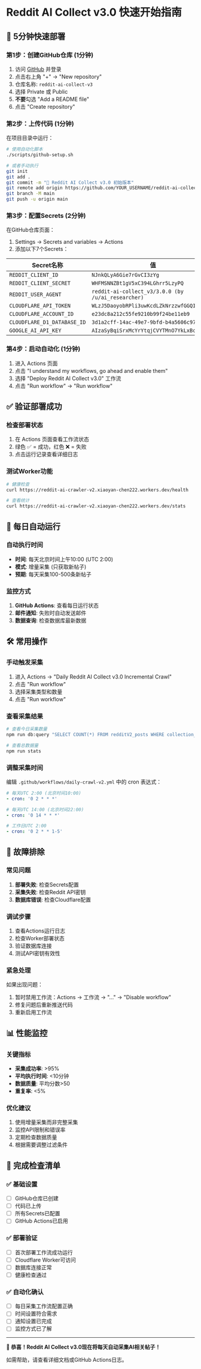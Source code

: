 # Reddit AI Collect v3.0 快速开始指南

## 🚀 5分钟快速部署

### 第1步：创建GitHub仓库 (1分钟)
1. 访问 [GitHub](https://github.com) 并登录
2. 点击右上角 "+" → "New repository"
3. 仓库名称: `reddit-ai-collect-v3`
4. 选择 Private 或 Public
5. **不要**勾选 "Add a README file"
6. 点击 "Create repository"

### 第2步：上传代码 (1分钟)
在项目目录中运行：
```bash
# 使用自动化脚本
./scripts/github-setup.sh

# 或者手动执行
git init
git add .
git commit -m "🎉 Reddit AI Collect v3.0 初始版本"
git remote add origin https://github.com/YOUR_USERNAME/reddit-ai-collect-v3.git
git branch -M main
git push -u origin main
```

### 第3步：配置Secrets (2分钟)
在GitHub仓库页面：
1. Settings → Secrets and variables → Actions
2. 添加以下7个Secrets：

| Secret名称 | 值 |
|------------|-----|
| `REDDIT_CLIENT_ID` | `NJnkQLyA6Gie7rGvCI3zYg` |
| `REDDIT_CLIENT_SECRET` | `WHFMSNNZBt1gV5xC394LGhrr5LzyPQ` |
| `REDDIT_USER_AGENT` | `reddit-ai-collect_v3/3.0.0 (by /u/ai_researcher)` |
| `CLOUDFLARE_API_TOKEN` | `WLzJ5DaoyobRPli3uwKcdLZkNrzzwfGGQIjbMsqU` |
| `CLOUDFLARE_ACCOUNT_ID` | `e23dc8a212c55fe9210b99f24be11eb9` |
| `CLOUDFLARE_D1_DATABASE_ID` | `3d1a2cff-14ac-49e7-9bfd-b4a5606c9712` |
| `GOOGLE_AI_API_KEY` | `AIzaSyBqiSrxMcYrYtqjCVYTMnO7YkLxBcBWRrQ` |

### 第4步：启动自动化 (1分钟)
1. 进入 Actions 页面
2. 点击 "I understand my workflows, go ahead and enable them"
3. 选择 "Deploy Reddit AI Collect v3.0" 工作流
4. 点击 "Run workflow" → "Run workflow"

## ✅ 验证部署成功

### 检查部署状态
1. 在 Actions 页面查看工作流状态
2. 绿色 ✅ = 成功，红色 ❌ = 失败
3. 点击运行记录查看详细日志

### 测试Worker功能
```bash
# 健康检查
curl https://reddit-ai-crawler-v2.xiaoyan-chen222.workers.dev/health

# 查看统计
curl https://reddit-ai-crawler-v2.xiaoyan-chen222.workers.dev/stats
```

## 📅 每日自动运行

### 自动执行时间
- **时间**: 每天北京时间上午10:00 (UTC 2:00)
- **模式**: 增量采集 (只获取新帖子)
- **预期**: 每天采集100-500条新帖子

### 监控方式
1. **GitHub Actions**: 查看每日运行状态
2. **邮件通知**: 失败时自动发送邮件
3. **数据查询**: 检查数据库最新数据

## 🛠️ 常用操作

### 手动触发采集
1. 进入 Actions → "Daily Reddit AI Collect v3.0 Incremental Crawl"
2. 点击 "Run workflow"
3. 选择采集类型和数量
4. 点击 "Run workflow"

### 查看采集结果
```bash
# 查看今日采集数量
npm run db:query "SELECT COUNT(*) FROM redditV2_posts WHERE collection_date = date('now');"

# 查看总数据量
npm run stats
```

### 调整采集时间
编辑 `.github/workflows/daily-crawl-v2.yml` 中的 cron 表达式：
```yaml
# 每天UTC 2:00 (北京时间10:00)
- cron: '0 2 * * *'

# 每天UTC 14:00 (北京时间22:00)  
- cron: '0 14 * * *'

# 工作日UTC 2:00
- cron: '0 2 * * 1-5'
```

## 🔧 故障排除

### 常见问题
1. **部署失败**: 检查Secrets配置
2. **采集失败**: 检查Reddit API密钥
3. **数据库错误**: 检查Cloudflare配置

### 调试步骤
1. 查看Actions运行日志
2. 检查Worker部署状态
3. 验证数据库连接
4. 测试API密钥有效性

### 紧急处理
如果出现问题：
1. 暂时禁用工作流：Actions → 工作流 → "..." → "Disable workflow"
2. 修复问题后重新推送代码
3. 重新启用工作流

## 📊 性能监控

### 关键指标
- **采集成功率**: >95%
- **平均执行时间**: <10分钟
- **数据质量**: 平均分数>50
- **重复率**: <5%

### 优化建议
1. 使用增量采集而非完整采集
2. 监控API限制和错误率
3. 定期检查数据质量
4. 根据需要调整过滤条件

## 🎯 完成检查清单

### ✅ 基础设置
- [ ] GitHub仓库已创建
- [ ] 代码已上传
- [ ] 所有Secrets已配置
- [ ] GitHub Actions已启用

### ✅ 部署验证
- [ ] 首次部署工作流成功运行
- [ ] Cloudflare Worker可访问
- [ ] 数据库连接正常
- [ ] 健康检查通过

### ✅ 自动化确认
- [ ] 每日采集工作流配置正确
- [ ] 时间设置符合需求
- [ ] 通知设置已完成
- [ ] 监控方式已了解

---

**🎉 恭喜！Reddit AI Collect v3.0现在将每天自动采集AI相关帖子！**

如需帮助，请查看详细文档或GitHub Actions日志。
